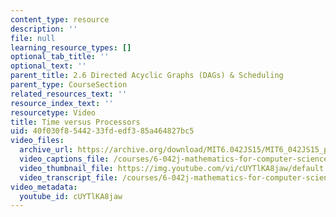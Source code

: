 ```yaml
---
content_type: resource
description: ''
file: null
learning_resource_types: []
optional_tab_title: ''
optional_text: ''
parent_title: 2.6 Directed Acyclic Graphs (DAGs) & Scheduling
parent_type: CourseSection
related_resources_text: ''
resource_index_text: ''
resourcetype: Video
title: Time versus Processors
uid: 40f030f8-5442-33fd-edf3-85a464827bc5
video_files:
  archive_url: https://archive.org/download/MIT6.042JS15/MIT6_042JS15_paralleltime_ipod.mp4
  video_captions_file: /courses/6-042j-mathematics-for-computer-science-spring-2015/c117546a1c3d5b03abb4bc0472696ed9_cUYTlKA8jaw.vtt
  video_thumbnail_file: https://img.youtube.com/vi/cUYTlKA8jaw/default.jpg
  video_transcript_file: /courses/6-042j-mathematics-for-computer-science-spring-2015/36bd8ae725b6a10476b7aeca5c1f8ed3_cUYTlKA8jaw.pdf
video_metadata:
  youtube_id: cUYTlKA8jaw
---
```


